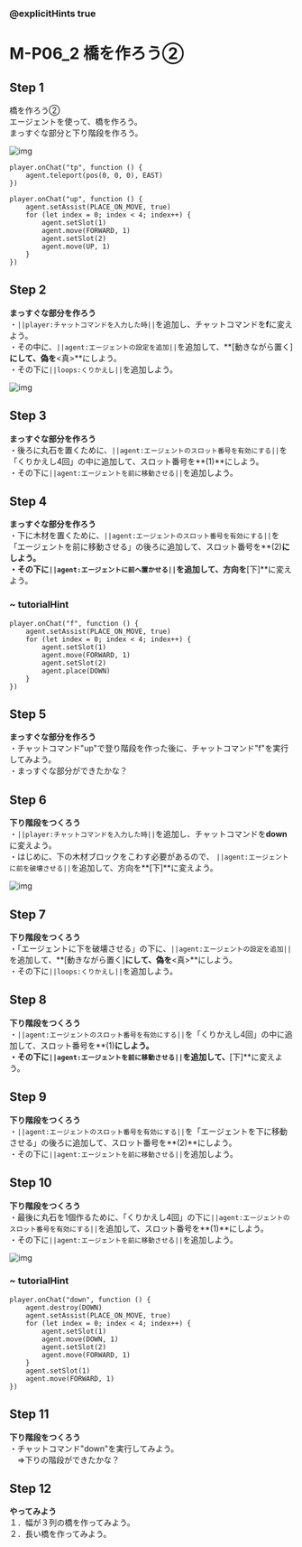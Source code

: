 ### @explicitHints true

# M-P06_2 橋を作ろう②

## Step 1  
橋を作ろう②  
エージェントを使って、橋を作ろう。  
まっすぐな部分と下り階段を作ろう。

![img](https://teck89.xsrv.jp/MEE_tutorial/img/M-P06_2_1.png)

```template
player.onChat("tp", function () {
    agent.teleport(pos(0, 0, 0), EAST)
})

player.onChat("up", function () {
    agent.setAssist(PLACE_ON_MOVE, true)
    for (let index = 0; index < 4; index++) {
        agent.setSlot(1)
        agent.move(FORWARD, 1)
        agent.setSlot(2)
        agent.move(UP, 1)
    }
})
```

## Step 2
**まっすぐな部分を作ろう**  
・``||player:チャットコマンドを入力した時||``を追加し、チャットコマンドを**f**に変えよう。  
・その中に、``||agent:エージェントの設定を追加||``を追加して、**[動きながら置く]**にして、偽を**<真>**にしよう。  
・その下に``||loops:くりかえし||``を追加しよう。

![img](https://teck89.xsrv.jp/MEE_tutorial/img/M-P06_2_2.png)


## Step 3
**まっすぐな部分を作ろう**  
・後ろに丸石を置くために、``||agent:エージェントのスロット番号を有効にする||``を「くりかえし4回」の中に追加して、スロット番号を**(1)**にしよう。  
・その下に``||agent:エージェントを前に移動させる||``を追加しよう。

## Step 4
**まっすぐな部分を作ろう**  
・下に木材を置くために、``||agent:エージェントのスロット番号を有効にする||``を「エージェントを前に移動させる」の後ろに追加して、スロット番号を**(2)**にしよう。  
・その下に``||agent:エージェントに前へ置かせる||``を追加して、方向を**[下]**に変えよう。

### ~ tutorialHint
```blocks
player.onChat("f", function () {
    agent.setAssist(PLACE_ON_MOVE, true)
    for (let index = 0; index < 4; index++) {
        agent.setSlot(1)
        agent.move(FORWARD, 1)
        agent.setSlot(2)
        agent.place(DOWN)
    }
})

```

## Step 5
**まっすぐな部分を作ろう**  
・チャットコマンド"up"で登り階段を作った後に、チャットコマンド"f"を実行してみよう。  
・まっすぐな部分ができたかな？

## Step 6
**下り階段をつくろう**  
・``||player:チャットコマンドを入力した時||``を追加し、チャットコマンドを**down**に変えよう。  
・はじめに、下の木材ブロックをこわす必要があるので、 ``||agent:エージェントに前を破壊させる||``を追加して、方向を**[下]**に変えよう。

![img](https://teck89.xsrv.jp/MEE_tutorial/img/M-P06_2_3.png)


## Step 7
**下り階段をつくろう**  
・「エージェントに下を破壊させる」の下に、``||agent:エージェントの設定を追加||``を追加して、**[動きながら置く]**にして、偽を**<真>**にしよう。  
・その下に``||loops:くりかえし||``を追加しよう。

## Step 8
**下り階段をつくろう**  
・``||agent:エージェントのスロット番号を有効にする||``を「くりかえし4回」の中に追加して、スロット番号を**(1)**にしよう。  
・その下に``||agent:エージェントを前に移動させる||``を追加して、**[下]**に変えよう。

## Step 9
**下り階段をつくろう**  
・``||agent:エージェントのスロット番号を有効にする||``を「エージェントを下に移動させる」の後ろに追加して、スロット番号を**(2)**にしよう。  
・その下に``||agent:エージェントを前に移動させる||``を追加しよう。

## Step 10
**下り階段をつくろう**  
・最後に丸石を1個作るために、「くりかえし4回」の下に``||agent:エージェントのスロット番号を有効にする||``を追加して、スロット番号を**(1)**にしよう。  
・その下に``||agent:エージェントを前に移動させる||``を追加しよう。 

![img](https://teck89.xsrv.jp/MEE_tutorial/img/M-P06_2_4.png)

### ~ tutorialHint
```blocks
player.onChat("down", function () {
    agent.destroy(DOWN)
    agent.setAssist(PLACE_ON_MOVE, true)
    for (let index = 0; index < 4; index++) {
        agent.setSlot(1)
        agent.move(DOWN, 1)
        agent.setSlot(2)
        agent.move(FORWARD, 1)
    }
    agent.setSlot(1)
    agent.move(FORWARD, 1)
})

```

## Step 11
**下り階段をつくろう**  
・チャットコマンド"down"を実行してみよう。  
　⇒下りの階段ができたかな？ 

## Step 12
**やってみよう**  
１．幅が３列の橋を作ってみよう。  
２．長い橋を作ってみよう。
